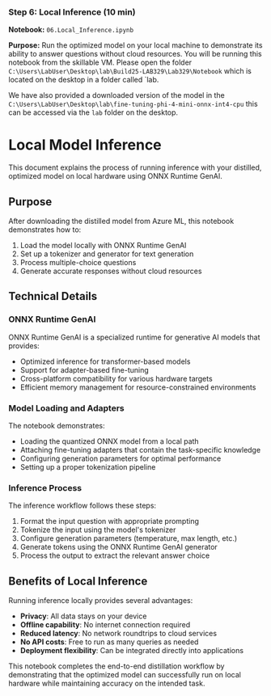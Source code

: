 ### Step 6: Local Inference (10 min)

**Notebook:** `06.Local_Inference.ipynb`

**Purpose:** Run the optimized model on your local machine to demonstrate its ability to answer questions without cloud resources. You will be running this notebook from the skillable VM. Please open the folder `C:\Users\LabUser\Desktop\lab\Build25-LAB329\Lab329\Notebook` which is located on the desktop in a folder called `lab.

We have also provided a downloaded version of the model in the `C:\Users\LabUser\Desktop\lab\fine-tuning-phi-4-mini-onnx-int4-cpu` this can be accessed via the `lab` folder on the desktop.

# Local Model Inference

This document explains the process of running inference with your distilled, optimized model on local hardware using ONNX Runtime GenAI.

## Purpose

After downloading the distilled model from Azure ML, this notebook demonstrates how to:
1. Load the model locally with ONNX Runtime GenAI
2. Set up a tokenizer and generator for text generation
3. Process multiple-choice questions
4. Generate accurate responses without cloud resources

## Technical Details

### ONNX Runtime GenAI

ONNX Runtime GenAI is a specialized runtime for generative AI models that provides:
- Optimized inference for transformer-based models
- Support for adapter-based fine-tuning
- Cross-platform compatibility for various hardware targets
- Efficient memory management for resource-constrained environments

### Model Loading and Adapters

The notebook demonstrates:
- Loading the quantized ONNX model from a local path
- Attaching fine-tuning adapters that contain the task-specific knowledge
- Configuring generation parameters for optimal performance
- Setting up a proper tokenization pipeline

### Inference Process

The inference workflow follows these steps:
1. Format the input question with appropriate prompting
2. Tokenize the input using the model's tokenizer
3. Configure generation parameters (temperature, max length, etc.)
4. Generate tokens using the ONNX Runtime GenAI generator
5. Process the output to extract the relevant answer choice

## Benefits of Local Inference

Running inference locally provides several advantages:
- **Privacy**: All data stays on your device
- **Offline capability**: No internet connection required
- **Reduced latency**: No network roundtrips to cloud services
- **No API costs**: Free to run as many queries as needed
- **Deployment flexibility**: Can be integrated directly into applications

This notebook completes the end-to-end distillation workflow by demonstrating that the optimized model can successfully run on local hardware while maintaining accuracy on the intended task.
